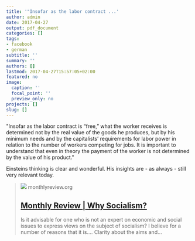 ```yaml
---
title: '"Insofar as the labor contract ...'
author: admin
date: 2017-04-27
output: pdf_document
categories: []
tags:
- facebook
- german
subtitle: ''
summary: ''
authors: []
lastmod: 2017-04-27T15:57:05+02:00
featured: no
image:
  caption: ''
  focal_point: ''
  preview_only: no
projects: []
slug: []
---
```

"Insofar as the labor contract is “free,” what the worker receives is determined not by the real value of the goods he produces, but by his minimum needs and by the capitalists’ requirements for labor power in relation to the number of workers competing for jobs. It is important to understand that even in theory the payment of the worker is not determined by the value of his product."

Einsteins thinking is clear and wonderful. His insights are - as always -  still very relevant today.
> [![](https://monthlyreview.org/wp-content/uploads/2009/05/chalk-drawing-of-albert-einstein-e1499809200192.jpeg)](https://monthlyreview.org/2009/05/01/why-socialism/)
> monthlyreview.org
> ## [Monthly Review | Why Socialism?](https://monthlyreview.org/2009/05/01/why-socialism/)
>
>Is it advisable for one who is not an expert on economic and social issues to express views on the subject of socialism? I believe for a number of reasons that it is.… Clarity about the aims and…

